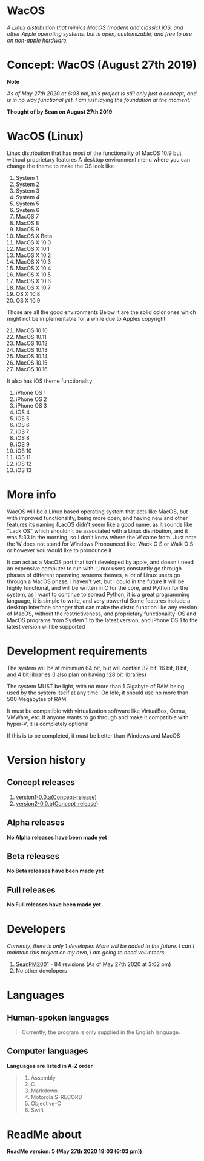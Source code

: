 # WacOS

_A Linux distribution that mimics MacOS (modern and classic) iOS, and other Apple operating systems, but is open, customizable, and free to use on non-apple hardware._

# Concept: WacOS (August 27th 2019)

**Note**

_As of May 27th 2020 at 6:03 pm, this project is still only just a concept, and is in no way functional yet. I am just laying the foundation at the moment._

**Thought of by Sean on August 27th 2019**

# WacOS (Linux)

Linux distribution that has most of the functionality of MacOS 10.9 but without proprietary features
A desktop environment menu where you can change the theme to make the OS look like
1. System 1
2. System 2
3. System 3
4. System 4
5. System 5
6. System 6
7. MacOS 7
8. MacOS 8
9. MacOS 9
10. MacOS X Beta
11. MacOS X 10.0
12. MacOS X 10.1
13. MacOS X 10.2
14. MacOS X 10.3
15. MacOS X 10.4
16. MacOS X 10.5
17. MacOS X 10.6
18. MacOS X 10.7
19. OS X 10.8
20. OS X 10.9

Those are all the good environments
Below it are the solid color ones which might not be implementable for a while due to Apples copyright

21. MacOS 10.10
22. MacOS 10.11
23. MacOS 10.12
24. MacOS 10.13
25. MacOS 10.14
26. MacOS 10.15
27. MacOS 10.16

It also has iOS theme functionality:

1. iPhone OS 1
2. iPhone OS 2
3. iPhone OS 3
4. iOS 4
5. iOS 5
6. iOS 6
7. iOS 7
8. iOS 8
9. iOS 9
10. iOS 10
11. iOS 11
12. iOS 12
13. iOS 13

# More info
WacOS will be a Linux based operating system that acts like MacOS, but with improved functionality, being more open, and having new and other features
its naming (LacOS didn't seem like a good name, as it sounds like "Lack OS" which shouldn't be associated with a Linux distribution, and it was 5:33 in the morning, so I don't know where the W came from. Just note the W does not stand for Windows
Pronounced like: Wack O S or Walk O S or however you would like to pronounce it

It can act as a MacOS port that isn't developed by apple, and doesn't need an expensive computer to run with. Linux users constantly go through phases of different operating systems themes, a lot of Linux users go through a MacOS phase, I haven't yet, but I could in the future
It will be highly functional, and will be written in C for the core, and Python for the system, as I want to continue to spread Python, it is a great programming language, it is simple to write, and very powerful
Some features include a desktop interface changer that can make the distro function like any version of MacOS, without the restrictiveness, and proprietary functionality
iOS and MacOS programs from System 1 to the latest version, and iPhone OS 1 to the latest version will be supported

# Development requirements

The system will be at minimum 64 bit, but will contain 32 bit, 16 bit, 8 bit, and 4 bit libraries (I also plan on having 128 bit libraries)

The system MUST be light, with no more than 1 Gigabyte of RAM being used by the system itself at any time. On Idle, it should use no more than 500 Megabytes of RAM.

It must be compatible with virtualization software like VirtualBox, Qemu, VMWare, etc. If anyone wants to go through and make it compatible with hyper-V, it is completely optional

If this is to be completed, it must be better than Windows and MacOS

# Version history

Concept releases
-----------

1. [version1-0.0.a(Concept-release)](https://github.com/seanpm2001/WacOS/releases/tag/V0.0.A)
2. [version2-0.0.b(Concept-release)](https://github.com/seanpm2001/WacOS/releases/tag/V0.0.B)

Alpha releases
-----------

**No Alpha releases have been made yet**

Beta releases
-----------

**No Beta releases have been made yet**

Full releases
-----------

**No Full releases have been made yet**

# Developers

_Currently, there is only 1 developer. More will be added in the future. I can't maintain this project on my own, I am going to need volunteers._

1. [SeanPM2001](https://github.com/seanpm2001) - 84 revisions (As of May 27th 2020 at 3:02 pm)
2. No other developers

# Languages

Human-spoken languages
-----------

> Currently, the program is only supplied in the English language.

Computer languages
-----------

**Languages are listed in A-Z order**

> 1. Assembly
> 2. C
> 3. Markdown
> 4. Motorola S-RECORD
> 5. Objective-C
> 6. Swift

# ReadMe about

**ReadMe version: 5 (May 27th 2020 18:03 (6:03 pm))**

